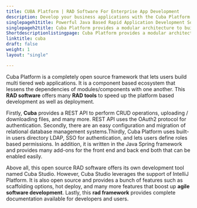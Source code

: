 ```yaml
---
title: CUBA Platform | RAD Software For Enterprise App Development
description: Develop your business applications with the Cuba Platform. It is a high level multilingual RAD software that offers many productive features and add-ons.
singlepageh1title: Powerful Java Based Rapid Application Development Software
singlepageh2title: Cuba Platform provides a modular architecture to build scalable web apps. It offers compatibility with all popular RDBMS and maintains a marketplace of Add-ons.
Shortdescriptionlistingpage: Cuba Platform provides a modular architecture to build scalable web apps. It offers compatibility with all popular RDBMS and maintains a marketplace of Add-ons.
linktitle: cuba
draft: false
weight: 1
layout: "single"

---
```


Cuba Platform is a completely open source framework that lets users build multi tiered web applications. It is a component based ecosystem that lessens the dependencies of modules/components with one another. This **RAD software** offers many **RAD tools** to speed up the platform based development as well as deployment.

Firstly, **Cuba** provides a REST API to perform CRUD operations, uploading / downloading files, and many more. REST API uses the OAuth2 protocol for authentication. Secondly, there are an easy configuration and migration of relational database management systems.Thirdly, Cuba Platform uses built-in users directory LDAP, SSO for authentication, and lets users define roles based permissions. In addition, it is written in the Java Spring framework and provides many add-ons for the front end and back end both that can be enabled easily.

Above all, this open source RAD software offers its own development tool named Cuba Studio. However, Cuba Studio leverages the support of IntelliJ Platform. It is also open source and provides a bunch of features such as scaffolding options, hot deploy, and many more features that boost up **agile software development**. Lastly, this **rad framework** provides complete documentation available for developers and users.